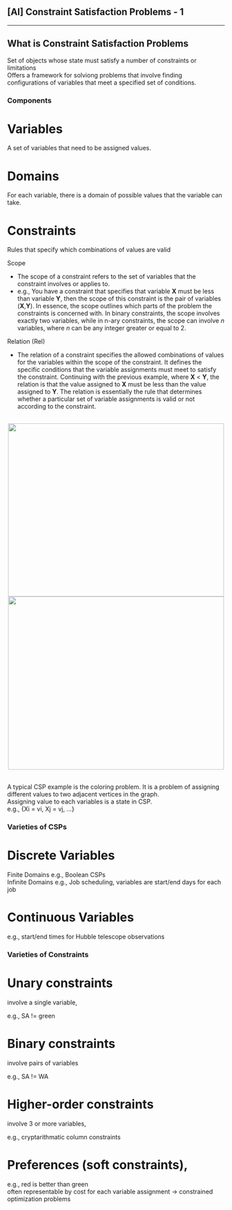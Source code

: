 ## [AI] Constraint Satisfaction Problems - 1
---

## What is Constraint Satisfaction Problems

Set of objects whose state must satisfy a number of constraints or limitations  
Offers a framework for solviong problems that involve finding configurations of variables that meet a specified set of conditions.

### Components

# Variables

A set of variables that need to be assigned values.

# Domains

For each variable, there is a domain of possible values that the variable can take.

# Constraints

Rules that specify which combinations of values are valid

Scope

-   The scope of a constraint refers to the set of variables that the constraint involves or applies to.
-   e.g., You have a constraint that specifies that variable **X** must be less than variable **Y**, then the scope of this constraint is the pair of variables (**X**,**Y**). In essence, the scope outlines which parts of the problem the constraints is concerned with. In binary constraints, the scope involves exactly two variables, while in n-ary constraints, the scope can involve _n_ variables, where _n_ can be any integer greater or equal to 2.

Relation (Rel)

-   The relation of a constraint specifies the allowed combinations of values for the variables within the scope of the constraint. It defines the specific conditions that the variable assignments must meet to satisfy the constraint. Continuing with the previous example, where **X** < **Y**, the relation is that the value assigned to **X** must be less than the value assigned to **Y**. The relation is essentially the rule that determines whether a particular set of variable assignments is valid or not according to the constraint.

<br>
<div align="center">
<img src="https://github.com/Picbridge/Picbridge.github.io/assets/34910988/a1f68e86-00e2-4c81-9d6a-cc4b0934a7c8" width="500" height="400">
<img src="https://github.com/Picbridge/Picbridge.github.io/assets/34910988/46ac1251-ae9a-492a-84ba-2373f1efbab2" width="500" height="400">
</div>
<br>

A typical CSP example is the coloring problem. It is a problem of assigning different values to two adjacent vertices in the graph.  
Assigning value to each variables is a state in CSP.  
e.g., {Xi = vi, Xj = vj, ...}

### Varieties of CSPs

# Discrete Variables

Finite Domains e.g., Boolean CSPs  
Infinite Domains e.g., Job scheduling, variables are start/end days for each job

# Continuous Variables

e.g., start/end times for Hubble telescope observations

### Varieties of Constraints

# Unary constraints

involve a single variable,

e.g., SA != green

# Binary constraints

involve pairs of variables

e.g., SA != WA

# Higher-order constraints

involve 3 or more variables,

e.g., cryptarithmatic column constraints

# Preferences (soft constraints),

e.g., red is better than green  
often representable by cost for each variable assignment -> constrained optimization problems
